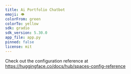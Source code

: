 ```yaml
---
title: Ai Portfolio Chatbot
emoji: 👁
colorFrom: green
colorTo: yellow
sdk: gradio
sdk_version: 5.30.0
app_file: app.py
pinned: false
license: mit
---
```


Check out the configuration reference at https://huggingface.co/docs/hub/spaces-config-reference
